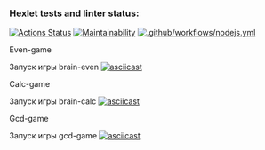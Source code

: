 ### Hexlet tests and linter status:
[![Actions Status](https://github.com/The-Kirill/frontend-project-lvl1/workflows/hexlet-check/badge.svg)](https://github.com/The-Kirill/frontend-project-lvl1/actions)
[![Maintainability](https://api.codeclimate.com/v1/badges/a99a88d28ad37a79dbf6/maintainability)](https://codeclimate.com/github/codeclimate/codeclimate/maintainability)
[![.github/workflows/nodejs.yml](https://github.com/The-Kirill/frontend-project-lvl1/actions/workflows/nodejs.yml/badge.svg)](https://github.com/The-Kirill/frontend-project-lvl1/actions/workflows/nodejs.yml)

Even-game

Запуск игры brain-even
[![asciicast](https://asciinema.org/a/0ImtXE6MEXGUZl8Vi6q4sp9fV.svg)](https://asciinema.org/a/0ImtXE6MEXGUZl8Vi6q4sp9fV)

Calc-game

Запуск игры brain-calc
[![asciicast](https://asciinema.org/a/K7zIWEogII8VoKAMOYUpszdRu.svg)](https://asciinema.org/a/K7zIWEogII8VoKAMOYUpszdRu)

Gcd-game

Запуск игры gcd-game
[![asciicast](https://asciinema.org/a/cda1JeuHAivYHQaJHwhF9IH0D.svg)](https://asciinema.org/a/cda1JeuHAivYHQaJHwhF9IH0D)